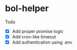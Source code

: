 # bol-helper

Todo
- [x] Add proper promise logic
- [x] Add cron-like timeout
- [x] Add authentication using .env
